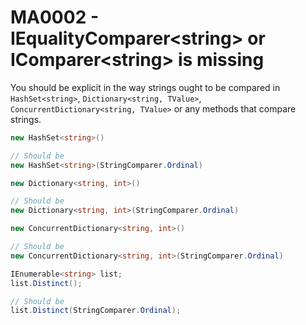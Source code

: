 # MA0002 - IEqualityComparer\<string\> or IComparer\<string\> is missing

You should be explicit in the way strings ought to be compared in `HashSet<string>`, `Dictionary<string, TValue>`, `ConcurrentDictionary<string, TValue>` or any methods that compare strings.

````csharp
new HashSet<string>()

// Should be
new HashSet<string>(StringComparer.Ordinal)
````

````csharp
new Dictionary<string, int>()

// Should be
new Dictionary<string, int>(StringComparer.Ordinal)
````

````csharp
new ConcurrentDictionary<string, int>()

// Should be
new ConcurrentDictionary<string, int>(StringComparer.Ordinal)
````

````csharp
IEnumerable<string> list;
list.Distinct();

// Should be
list.Distinct(StringComparer.Ordinal);
````
